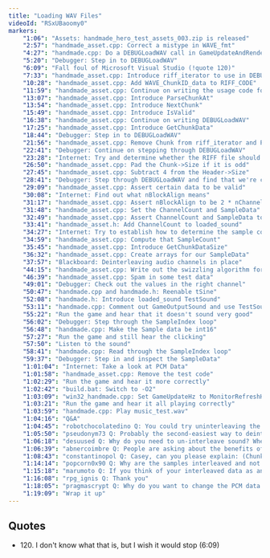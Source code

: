 ```yaml
---
title: "Loading WAV Files"
videoId: "RSxUBaoomy0"
markers:
    "1:06": "Assets: handmade_hero_test_assets_003.zip is released"
    "2:57": "handmade_asset.cpp: Correct a mistype in WAVE_fmt"
    "4:27": "handmade.cpp: Do a DEBUGLoadWAV call in GameUpdateAndRender"
    "5:20": "Debugger: Step in to DEBUGLoadWAV"
    "6:09": "Fall foul of Microsoft Visual Studio (!quote 120)"
    "7:33": "handmade_asset.cpp: Introduce riff_iterator to use in DEBUGLoadWAV"
    "10:28": "handmade_asset.cpp: Add WAVE_ChunkID_data to RIFF_CODE"
    "11:59": "handmade_asset.cpp: Continue on writing the usage code for DEBUGLoadWAV"
    "13:07": "handmade_asset.cpp: Introduce ParseChunkAt"
    "13:54": "handmade_asset.cpp: Introduce NextChunk"
    "15:49": "handmade_asset.cpp: Introduce IsValid"
    "16:38": "handmade_asset.cpp: Continue on writing DEBUGLoadWAV"
    "17:25": "handmade_asset.cpp: Introduce GetChunkData"
    "18:44": "Debugger: Step in to DEBUGLoadWAV"
    "21:56": "handmade_asset.cpp: Remove Chunk from riff_iterator and ParseChunkAt, and instead use it in NextChunk and GetType"
    "22:41": "Debugger: Continue on stepping through DEBUGLoadWAV"
    "23:28": "Internet: Try and determine whether the RIFF file should end in zeros"
    "26:50": "handmade_asset.cpp: Pad the Chunk->Size if it is odd"
    "27:45": "handmade_asset.cpp: Subtract 4 from the Header->Size"
    "28:41": "Debugger: Step through DEBUGLoadWAV and find that we're correctly iterating over the chunks"
    "29:09": "handmade_asset.cpp: Assert certain data to be valid"
    "30:08": "Internet: Find out what nBlockAlign means"
    "31:17": "handmade_asset.cpp: Assert nBlockAlign to be 2 * nChannels"
    "31:48": "handmade_asset.cpp: Set the ChannelCount and SampleData"
    "32:49": "handmade_asset.cpp: Assert ChannelCount and SampleData to be valid"
    "33:41": "handmade_asset.h: Add ChannelCount to loaded_sound"
    "34:27": "Internet: Try to establish how to determine the sample count minus any rounding"
    "34:59": "handmade_asset.cpp: Compute that SampleCount"
    "35:45": "handmade_asset.cpp: Introduce GetChunkDataSize"
    "36:32": "handmade_asset.cpp: Create arrays for our SampleData"
    "37:57": "Blackboard: Deinterleaving audio channels in place"
    "44:15": "handmade_asset.cpp: Write out the swizzling algorithm for the left channel"
    "46:39": "handmade_asset.cpp: Spam in some test data"
    "49:01": "Debugger: Check out the values in the right channel"
    "50:47": "handmade.cpp and handmade.h: Reenable tSine"
    "52:08": "handmade.h: Introduce loaded_sound TestSound"
    "53:11": "handmade.cpp: Comment out GameOutputSound and use TestSound"
    "55:22": "Run the game and hear that it doesn't sound very good"
    "56:02": "Debugger: Step through the SampleIndex loop"
    "56:48": "handmade.cpp: Make the Sample data be int16"
    "57:27": "Run the game and still hear the clicking"
    "57:50": "Listen to the sound"
    "58:41": "handmade.cpp: Read through the SampleIndex loop"
    "59:37": "Debugger: Step in and inspect the SampleData"
    "1:01:04": "Internet: Take a look at PCM Data"
    "1:01:58": "handmade_asset.cpp: Remove the test code"
    "1:02:29": "Run the game and hear it more correctly"
    "1:02:42": "build.bat: Switch to -O2"
    "1:03:09": "win32_handmade.cpp: Set GameUpdateHz to MonitorRefreshHz / 2.0f"
    "1:03:21": "Run the game and hear it all playing correctly"
    "1:03:59": "handmade.cpp: Play music_test.wav"
    "1:04:16": "Q&A"
    "1:04:45": "robotchocolatedino Q: You could try uninterleaving the channels in place like this: http://imgur.com/ZcDu4Tb"
    "1:05:50": "pseudonym73 Q: Probably the second-easiest way to deinterleave is multi-pass. Swap R0/L1, R2/L3, L4/L5 etc. Then do the same with two-sample blocks, four-sample blocks, etc. Easiest way is to deinterleave directly into mix/output buffer."
    "1:06:18": "desuused Q: Why do you need to un-interleave sound? When you play it, you still have to read both left and right values"
    "1:06:39": "abnercoimbre Q: People are asking about the benefits of extern C? What issues does it address?"
    "1:08:43": "constantinopol Q: Casey, can you please explain: (Chunk->Size + 1) & -1 ?"
    "1:14:14": "popcorn0x90 Q: Why are the samples interleaved and not flat?"
    "1:15:18": "marumoto Q: If you think of your interleaved data as an Nx2 matrix, then transposition can be viewed as interleaving. Here is an in-place way to do it: https://goo.gl/fgPmrg"
    "1:16:08": "rpg_ignis Q: Thank you"
    "1:18:05": "pragmascrypt Q: Why do you want to change the PCM data in place instead of compacting it to just the information you need and allocating extra space?"
    "1:19:09": "Wrap it up"
---
```


## Quotes

* 120\. I don't know what that is, but I wish it would stop (6:09)
